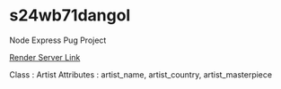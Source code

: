 # s24wb71dangol 
Node Express Pug Project

[Render Server Link](https://s24db71dangol.onrender.com/)

Class : Artist
Attributes : artist_name, artist_country, artist_masterpiece
